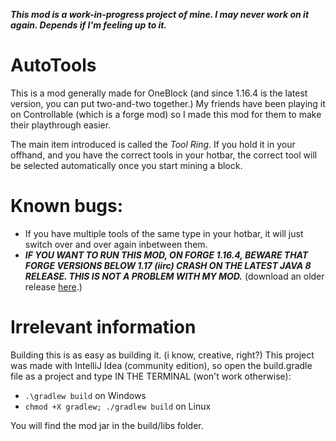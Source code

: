 ***This mod is a work-in-progress project of mine. I may never work on it again. Depends if I'm feeling up to it.***

# AutoTools
This is a mod generally made for OneBlock (and since 1.16.4 is the latest version, you can put two-and-two together.)
My friends have been playing it on Controllable (which is a forge mod) so I made this mod for them to make their playthrough easier.

The main item introduced is called the *Tool Ring*. If you hold it in your offhand, and you have the correct tools in your hotbar, the correct tool will be selected automatically once you start mining a block.

# Known bugs:

- If you have multiple tools of the same type in your hotbar, it will just switch over and over again inbetween them.
- ***IF YOU WANT TO RUN THIS MOD, ON FORGE 1.16.4, BEWARE THAT FORGE VERSIONS BELOW 1.17 (iirc) CRASH ON THE LATEST JAVA 8 RELEASE. THIS IS NOT A PROBLEM WITH MY MOD.*** (download an older release [here](https://github.com/adoptium/temurin8-binaries/releases/tag/jdk8u312-b07).)

# Irrelevant information

Building this is as easy as building it. (i know, creative, right?) This project was made with IntelliJ Idea (community edition), so open the build.gradle file as a project and type IN THE TERMINAL (won't work otherwise):
  - ``.\gradlew build`` on Windows
  - ``
    chmod +X gradlew;
    ./gradlew build
    `` on Linux
       
You will find the mod jar in the build/libs folder.
